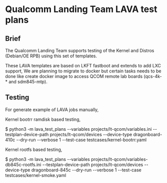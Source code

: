 # Qualcomm Landing Team LAVA test plans

## Brief

The Qualcomm Landing Team supports testing of the Kernel and Distros (Debian/OE RPB) using this set of templates.

These LAVA templates are based on LKFT fastboot and extends to add LXC support, We are planning to migrate to docker but
certain tasks needs to be done like create docker image to access QCOM remote lab boards (qcs-4k-* and sdm845-mtp).

## Testing

For generate example of LAVA jobs manually,


Kernel bootrr ramdisk based testing,

$ python3 -m lava_test_plans --variables projects/lt-qcom/variables.ini --testplan-device-path projects/lt-qcom/devices --device-type dragonboard-410c --dry-run --verbose 1 --test-case testcases/kernel-bootrr.yaml

Kernel rootfs based testing,

$ python3 -m lava_test_plans --variables projects/lt-qcom/variables-db845c-rootfs.ini --testplan-device-path projects/lt-qcom/devices --device-type dragonboard-845c --dry-run --verbose 1 --test-case testcases/kernel-smoke.yaml
